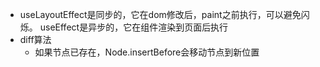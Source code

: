 - useLayoutEffect是同步的，它在dom修改后，paint之前执行，可以避免闪烁。 useEffect是异步的，它在组件渲染到页面后执行
- diff算法
	- 如果节点已存在，Node.insertBefore会移动节点到新位置